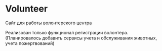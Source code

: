 # Volunteer
Сайт для работы волонтерского центра

Реализован только функционал регистрации волонтера.\
(Планировалось добавить сервисы учета и обслуживания животных, учета пожертвований)

